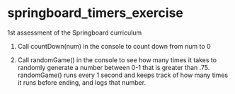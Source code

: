 # springboard_timers_exercise
1st assessment of the Springboard curriculum

1. Call countDown(num) in the console to count down from num to 0

2. Call randomGame() in the console to see how many times it takes to randomly generate a number between 0-1 that is greater than .75. randomGame() runs every 1 second and keeps track of how many times it runs before ending, and logs that number.

